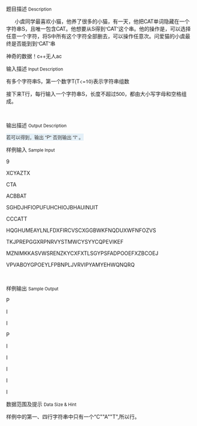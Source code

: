 <div class="panel panel-default">
<div class="area-title">
<span>
题目描述
<small>Description</small>
</span></div>
<div class="panel-body">

<p><span style="font-family: 'Helvetica Neue', Helvetica, Arial, sans-serif;">      小虞同学最喜欢小猫，他养了很多的小猫，有一天，他把CAT单词隐藏在一个字符串S，且唯一包含CAT。他想要从S得到“CAT”这个串。他的操作是，可以选择任意一个字符，将S中所有这个字符全部删去，可以操作任意次。问爱猫的小虞最终是否能到到“CAT”串</span></p><p><span style="font-family: 'Helvetica Neue', Helvetica, Arial, sans-serif;">神奇的数据！c++无人ac</span></p>

</div>
</div>

<div class="panel panel-default">
<div class="area-title">
<span>
输入描述
<small>Input Description</small>
</span></div>
<div class="panel-body">
<p style="font-family: 'Helvetica Neue', Helvetica, Arial, sans-serif;">有多个字符串S，第一个数字T(T&lt;=10)表示字符串组数</p><p style="font-family: 'Helvetica Neue', Helvetica, Arial, sans-serif;">接下来T行，每行输入一个字符串S，长度不超过500，都由大小写字母和空格组成。</p><p><br></p>

</div>
</div>
<div  class="panel panel-default">
<div class="area-title">
<span>
输出描述
<small>Output Description</small>
</span></div>
<div class="panel-body">

<p><span style="color: rgb(51, 51, 51); font-family: &#39;Helvetica Neue&#39;, Helvetica, Arial, sans-serif; font-size: 12.727272033691406px; line-height: 17.99715805053711px; background-color: rgb(228, 240, 248);">若可以得到，输出 &quot;P&quot; 否则输出 &quot;I&quot; 。</span></p>

</div>
</div>


<div class="panel panel-default">
<div class="area-title">
<span>
样例输入
<small>Sample Input</small>
</span></div>
<div class="panel-body">
<p>9</p><p>XCYAZTX</p><p>CTA</p><p>ACBBAT</p><p>SGHDJHFIOPUFUHCHIOJBHAUINUIT</p><p>CCCATT</p><p>HQGHUMEAYLNLFDXFIRCVSCXGGBWKFNQDUXWFNFOZVS </p><p>TKJPREPGGXRPNRVYSTMWCYSYYCQPEVIKEF </p><p>MZNIMKKASVWSRENZKYCXFXTLSGYPSFADPOOEFXZBCOEJ </p><p>VPVABOYGPOEYLFPBNPLJVRVIPYAMYEHWQNQRQ</p><p><br></p>

</div>
</div>

<div class="panel panel-default">
<div class="area-title">
<span>
样例输出
<small>Sample Output</small>
</span></div>
<div class="panel-body">
<p>P</p><p>I</p><p>I</p><p>P</p><p>I</p><p>I</p><p>I</p><p>I</p><p>I</p>

</div>
</div>

<div class="panel panel-default">
<div class="area-title">
<span>
数据范围及提示
<small>Data Size & Hint</small>
</span></div>
<div class="panel-body">
<p>样例中的第一、四行字符串中只有一个“C""A""T",所以行。</p>
</div>
</div>